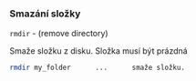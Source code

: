 ### Smazání složky

`rmdir` - (remove directory)

Smaže složku z disku. Složka musí být prázdná

```bash
rmdir my_folder      ...      smaže složku.
```